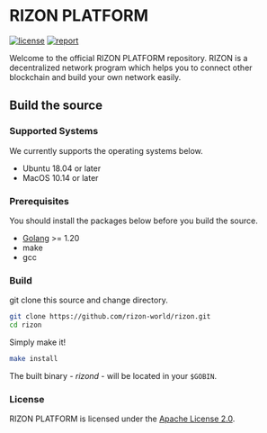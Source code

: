 # RIZON PLATFORM

[![license](https://img.shields.io/github/license/rizon-world/rizon.svg)](https://github.com/rizon-world/rizon/blob/master/LICENSE)
[![report](https://goreportcard.com/badge/github.com/rizon-world/rizon)](https://goreportcard.com/report/github.com/rizon-world/rizon)

Welcome to the official RIZON PLATFORM repository.
RIZON is a decentralized network program which helps you to connect other blockchain and build your own network easily.

## Build the source

### Supported Systems

We currently supports the operating systems below.

* Ubuntu 18.04 or later
* MacOS 10.14 or later

### Prerequisites

You should install the packages below before you build the source.

* [Golang](https://golang.org/doc/install) >= 1.20
* make
* gcc

### Build

git clone this source and change directory.

```sh
git clone https://github.com/rizon-world/rizon.git
cd rizon
```

Simply make it!

```sh
make install
```

The built binary - _rizond_ - will be located in your `$GOBIN`.

### License

RIZON PLATFORM is licensed under the [Apache License 2.0](https://github.com/rizon-world/rizon/blob/master/LICENSE).

